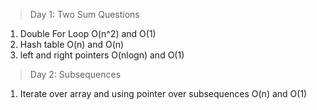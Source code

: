> Day 1: Two Sum Questions

1. Double For Loop O(n^2) and O(1)
2. Hash table O(n) and O(n)
3. left and right pointers O(nlogn) and O(1)

> Day 2: Subsequences

1. Iterate over array and using pointer over subsequences O(n) and O(1)
